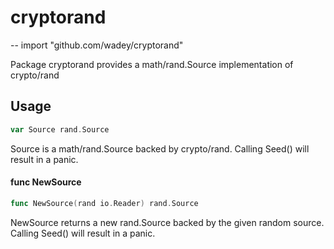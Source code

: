 # cryptorand
--
    import "github.com/wadey/cryptorand"

Package cryptorand provides a math/rand.Source implementation of crypto/rand

## Usage

```go
var Source rand.Source
```
Source is a math/rand.Source backed by crypto/rand. Calling Seed() will result
in a panic.

#### func  NewSource

```go
func NewSource(rand io.Reader) rand.Source
```
NewSource returns a new rand.Source backed by the given random source. Calling
Seed() will result in a panic.
